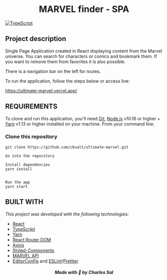 # <h1 align="center">MARVEL finder - SPA</h1>

[![TypeScript](https://badges.frapsoft.com/typescript/code/typescript.svg?v=101)](https://github.com/ellerbrock/typescript-badges/)
## Project description
Single Page Application created in React displaying content from the Marvel universe. You can search for characters or comics and bookmark them. If you want to remove them from favorites it is also possible.

There is a navigation bar on the left for routes.

To run the application, follow the steps below or access live:

https://ultimate-marvel.vercel.app/

## REQUIREMENTS

To clone and run this application, you'll need [Git](https://git-scm.com/), [Node.js](https://nodejs.org/en/) v10.16 or higher + [Yarn](https://yarnpkg.com/) v1.13 or higher installed on your machine. From your command line:

### Clone this repository

```
git clone https://github.com/cbsalt/ultimate-marvel.git
```

```
Go into the repository

Install dependencies
yarn install


Run the app
yarn start
```

## BUILT WITH
_This project was developed with the following technologies:_

* [React](https://reactjs.org/)
* [TypeScript](https://www.typescriptlang.org/)
* [Yarn](https://yarnpkg.com/)
* [React Router DOM](https://reactrouter.com/web/guides/quick-start)
* [Axios](https://github.com/axios/axios)
* [Styled-Components](https://styled-components.com/)
* [MARVEL API](https://developer.marvel.com/documentation/getting_started)
* [EditorConfig](https://editorconfig.org/) and [ESLint](https://eslint.org/)/[Prettier](https://prettier.io/)


<h5 align="center">Made with 🖤 by Charles Sal</h5>
